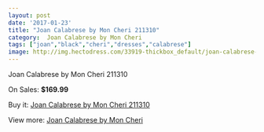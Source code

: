 ```yaml
---
layout: post
date: '2017-01-23'
title: "Joan Calabrese by Mon Cheri 211310"
category:  Joan Calabrese by Mon Cheri
tags: ["joan","black","cheri","dresses","calabrese"]
image: http://img.hectodress.com/33919-thickbox_default/joan-calabrese-by-mon-cheri-211310.jpg
---
```

Joan Calabrese by Mon Cheri 211310

On Sales: **$169.99**
<a href="https://www.hectodress.com/-joan-calabrese-by-mon-cheri/15689-joan-calabrese-by-mon-cheri-211310.html"><amp-img layout="responsive" width="600" height="600" src="//img.hectodress.com/33919-thickbox_default/joan-calabrese-by-mon-cheri-211310.jpg" alt="Joan Calabrese by Mon Cheri 211310 0" /></a>

Buy it: [Joan Calabrese by Mon Cheri 211310](https://www.hectodress.com/-joan-calabrese-by-mon-cheri/15689-joan-calabrese-by-mon-cheri-211310.html "Joan Calabrese by Mon Cheri 211310")

View more: [ Joan Calabrese by Mon Cheri](https://www.hectodress.com/285--joan-calabrese-by-mon-cheri " Joan Calabrese by Mon Cheri")